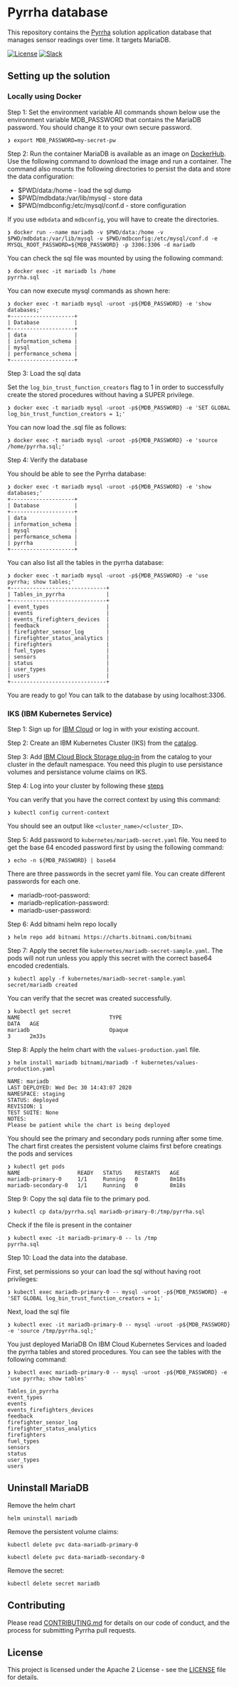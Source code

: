 # Pyrrha database

This repository contains the [Pyrrha](https://github.com/Pyrrha-Platform/Pyrrha) solution application database that manages sensor readings over time. It targets MariaDB.

[![License](https://img.shields.io/badge/License-Apache2-blue.svg)](https://www.apache.org/licenses/LICENSE-2.0) [![Slack](https://img.shields.io/badge/Join-Slack-blue)](https://callforcode.org/slack)

## Setting up the solution

### Locally using Docker

Step 1: Set the environment variable
All commands shown below use the environment variable MDB_PASSWORD that contains the MariaDB password. You should change it to your own secure password.
```
❯ export MDB_PASSWORD=my-secret-pw
```

Step 2: Run the container
MariaDB is available as an image on [DockerHub](https://hub.docker.com/_/mariadb/). Use the following command to download the image and run a container. The command also mounts the following directories to persist the data and store the data configuration:
- $PWD/data:/home - load the sql dump
- $PWD/mdbdata:/var/lib/mysql - store data
- $PWD/mdbconfig:/etc/mysql/conf.d - store configuration

If you use `mdbdata` and `mdbconfig`, you will have to create the directories. 

```
❯ docker run --name mariadb -v $PWD/data:/home -v $PWD/mdbdata:/var/lib/mysql -v $PWD/mdbconfig:/etc/mysql/conf.d -e MYSQL_ROOT_PASSWORD=${MDB_PASSWORD} -p 3306:3306 -d mariadb
```

You can check the sql file was mounted by using the following command:

```
❯ docker exec -it mariadb ls /home
pyrrha.sql
```

You can now execute mysql commands as shown here:
```
❯ docker exec -t mariadb mysql -uroot -p${MDB_PASSWORD} -e 'show databases;'
+--------------------+
| Database           |
+--------------------+
| data               |
| information_schema |
| mysql              |
| performance_schema |
+--------------------+
```

Step 3: Load the sql data

Set the `log_bin_trust_function_creators` flag to 1 in order to successfully create the stored procedures without having a SUPER privilege.
```
❯ docker exec -t mariadb mysql -uroot -p${MDB_PASSWORD} -e 'SET GLOBAL log_bin_trust_function_creators = 1;'
```

You can now load the .sql file as follows:
```
❯ docker exec -t mariadb mysql -uroot -p${MDB_PASSWORD} -e 'source /home/pyrrha.sql;'
```

Step 4: Verify the database

You should be able to see the Pyrrha database:

```
❯ docker exec -t mariadb mysql -uroot -p${MDB_PASSWORD} -e 'show databases;'
+--------------------+
| Database           |
+--------------------+
| data               |
| information_schema |
| mysql              |
| performance_schema |
| pyrrha             |
+--------------------+
```

You can also list all the tables in the pyrrha database:
```
❯ docker exec -t mariadb mysql -uroot -p${MDB_PASSWORD} -e 'use pyrrha; show tables;'
+------------------------------+
| Tables_in_pyrrha             |
+------------------------------+
| event_types                  |
| events                       |
| events_firefighters_devices  |
| feedback                     |
| firefighter_sensor_log       |
| firefighter_status_analytics |
| firefighters                 |
| fuel_types                   |
| sensors                      |
| status                       |
| user_types                   |
| users                        |
+------------------------------+
```

You are ready to go! You can talk to the database by using localhost:3306.

### IKS (IBM Kubernetes Service)

Step 1: Sign up for [IBM Cloud](https://cloud.ibm.com/registration) or log in with your existing account.

Step 2: Create an IBM Kubernetes Cluster (IKS) from the [catalog](https://cloud.ibm.com/kubernetes/catalog/create).

Step 3: Add [IBM Cloud Block Storage plug-in](https://cloud.ibm.com/catalog/content/ibmcloud-block-storage-plugin-51baa72d-be9b-487a-8e77-02577d2b5b21-global) from the catalog to your cluster in the default namespace. You need this plugin to use persistance volumes and persistance volume claims on IKS. 

Step 4: Log into your cluster by following these [steps](https://cloud.ibm.com/docs/containers?topic=containers-access_cluster)

You can verify that you have the correct context by using this command:
```
❯ kubectl config current-context
```
You should see an output like `<cluster_name>/<cluster_ID>`.

Step 5: Add password to `kubernetes/mariadb-secret.yaml` file. You need to get the base 64 encoded password first by using the following command:
```
❯ echo -n ${MDB_PASSWORD} | base64
```
There are three passwords in the secret yaml file. You can create different passwords for each one.
- mariadb-root-password:
- mariadb-replication-password:
- mariadb-user-password:

Step 6: Add bitnami helm repo locally
```
❯ helm repo add bitnami https://charts.bitnami.com/bitnami
```

Step 7: Apply the secret file `kubernetes/mariadb-secret-sample.yaml`. The pods will not run unless you apply this secret with the correct base64 encoded credentials.

```
❯ kubectl apply -f kubernetes/mariadb-secret-sample.yaml
secret/mariadb created
```
You can verify that the secret was created successfully.

```
❯ kubectl get secret
NAME                            TYPE                                  DATA   AGE
mariadb                         Opaque                                3      2m33s
```


Step 8: Apply the helm chart with the `values-production.yaml` file.

```
❯ helm install mariadb bitnami/mariadb -f kubernetes/values-production.yaml

NAME: mariadb
LAST DEPLOYED: Wed Dec 30 14:43:07 2020
NAMESPACE: staging
STATUS: deployed
REVISION: 1
TEST SUITE: None
NOTES:
Please be patient while the chart is being deployed
```

You should see the primary and secondary pods running after some time. The chart first creates the persistent volume claims first before creatings the pods and services

```
❯ kubectl get pods
NAME                  READY   STATUS    RESTARTS   AGE
mariadb-primary-0     1/1     Running   0          8m18s
mariadb-secondary-0   1/1     Running   0          8m18s
```

Step 9: Copy the sql data file to the primary pod.

```
❯ kubectl cp data/pyrrha.sql mariadb-primary-0:/tmp/pyrrha.sql
```

Check if the file is present in the container
```
❯ kubectl exec -it mariadb-primary-0 -- ls /tmp
pyrrha.sql
```

Step 10: Load the data into the database.

First, set permissions so your can load the sql without having root privileges:
```
❯ kubectl exec mariadb-primary-0 -- mysql -uroot -p${MDB_PASSWORD} -e 'SET GLOBAL log_bin_trust_function_creators = 1;'
```

Next, load the sql file
```
❯ kubectl exec -it mariadb-primary-0 -- mysql -uroot -p${MDB_PASSWORD} -e 'source /tmp/pyrrha.sql;'
```

You just deployed MariaDB On IBM Cloud Kubernetes Services and loaded the pyrrha tables and stored procedures. You can see the tables with the following command:

```
❯ kubectl exec mariadb-primary-0 -- mysql -uroot -p${MDB_PASSWORD} -e 'use pyrrha; show tables'
```

```
Tables_in_pyrrha
event_types
events
events_firefighters_devices
feedback
firefighter_sensor_log
firefighter_status_analytics
firefighters
fuel_types
sensors
status
user_types
users
```

## Uninstall MariaDB
Remove the helm chart
```
helm uninstall mariadb
```

Remove the persistent volume claims:
```
kubectl delete pvc data-mariadb-primary-0

kubectl delete pvc data-mariadb-secondary-0
```

Remove the secret:
```
kubectl delete secret mariadb
```

## Contributing

Please read [CONTRIBUTING.md](CONTRIBUTING.md) for details on our code of conduct, and the process for submitting Pyrrha pull requests.

## License

This project is licensed under the Apache 2 License - see the [LICENSE](LICENSE) file for details.
